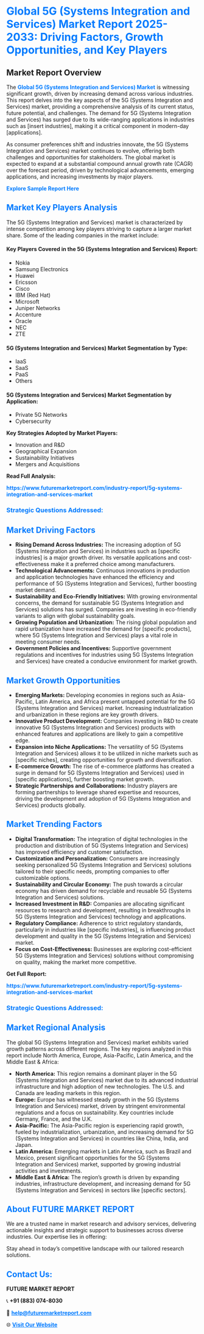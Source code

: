 <h1 style="color: #007BFF;">Global 5G (Systems Integration and Services) Market Report 2025-2033: Driving Factors, Growth Opportunities, and Key Players</h1>

<section id="overview">
<h2>Market Report Overview</h2>
<p>The <a href="https://www.futuremarketreport.com/industry-report/5g-systems-integration-and-services-market" style="color: #007BFF; text-decoration: none;"><strong>Global 5G (Systems Integration and Services) Market</strong></a> is witnessing significant growth, driven by increasing demand across various industries. This report delves into the key aspects of the 5G (Systems Integration and Services) market, providing a comprehensive analysis of its current status, future potential, and challenges. The demand for 5G (Systems Integration and Services) has surged due to its wide-ranging applications in industries such as [insert industries], making it a critical component in modern-day [applications].</p>
<p>As consumer preferences shift and industries innovate, the 5G (Systems Integration and Services) market continues to evolve, offering both challenges and opportunities for stakeholders. The global market is expected to expand at a substantial compound annual growth rate (CAGR) over the forecast period, driven by technological advancements, emerging applications, and increasing investments by major players.</p>
</section>

<section id="overview">
<p><a href="https://www.futuremarketreport.com/request-sample/reportId=27534" style="color: #007BFF; text-decoration: none;"><strong>Explore Sample Report Here</strong></a></p>
</section>

<section id="key-players">
<h2 style="color: #007BFF;">Market Key Players Analysis</h2>
<p>The 5G (Systems Integration and Services) market is characterized by intense competition among key players striving to capture a larger market share. Some of the leading companies in the market include:</p>
<h4>Key Players Covered in the 5G (Systems Integration and Services) Report:</h4>
<ul><li>Nokia</li><li>Samsung Electronics</li><li>Huawei</li><li>Ericsson</li><li>Cisco</li><li>IBM (Red Hat)</li><li>Microsoft</li><li>Juniper Networks</li><li>Accenture</li><li>Oracle</li><li>NEC</li><li>ZTE</li></ul>
<h4>5G (Systems Integration and Services) Market Segmentation by Type:</h4>
<ul><li>IaaS</li><li>SaaS</li><li>PaaS</li><li>Others</li></ul>

<h4>5G (Systems Integration and Services) Market Segmentation by Application:</h4>
<ul><li>Private 5G Networks</li><li>Cybersecurity</li></ul>
<p><strong>Key Strategies Adopted by Market Players:</strong></p>
<ul>
<li>Innovation and R&D</li>
<li>Geographical Expansion</li>
<li>Sustainability Initiatives</li>
<li>Mergers and Acquisitions</li>
</ul>
</section>

<section>
<p><strong>Read Full Analysis: </strong></p><a href="https://www.futuremarketreport.com/industry-report/5g-systems-integration-and-services-market" style="color: #007BFF; text-decoration: none;"><strong>https://www.futuremarketreport.com/industry-report/5g-systems-integration-and-services-market</strong></a>
<h3 style="color: #007BFF;">Strategic Questions Addressed:</h3>
</section>

<section id="driving-factors">
<h2 style="color: #007BFF;">Market Driving Factors</h2>
<ul>
<li><strong>Rising Demand Across Industries:</strong> The increasing adoption of 5G (Systems Integration and Services) in industries such as [specific industries] is a major growth driver. Its versatile applications and cost-effectiveness make it a preferred choice among manufacturers.</li>
<li><strong>Technological Advancements:</strong> Continuous innovations in production and application technologies have enhanced the efficiency and performance of 5G (Systems Integration and Services), further boosting market demand.</li>
<li><strong>Sustainability and Eco-Friendly Initiatives:</strong> With growing environmental concerns, the demand for sustainable 5G (Systems Integration and Services) solutions has surged. Companies are investing in eco-friendly variants to align with global sustainability goals.</li>
<li><strong>Growing Population and Urbanization:</strong> The rising global population and rapid urbanization have increased the demand for [specific products], where 5G (Systems Integration and Services) plays a vital role in meeting consumer needs.</li>
<li><strong>Government Policies and Incentives:</strong> Supportive government regulations and incentives for industries using 5G (Systems Integration and Services) have created a conducive environment for market growth.</li>
</ul>
</section>

<section id="growth-opportunities">
<h2 style="color: #007BFF;">Market Growth Opportunities</h2>
<ul>
<li><strong>Emerging Markets:</strong> Developing economies in regions such as Asia-Pacific, Latin America, and Africa present untapped potential for the 5G (Systems Integration and Services) market. Increasing industrialization and urbanization in these regions are key growth drivers.</li>
<li><strong>Innovative Product Development:</strong> Companies investing in R&D to create innovative 5G (Systems Integration and Services) products with enhanced features and applications are likely to gain a competitive edge.</li>
<li><strong>Expansion into Niche Applications:</strong> The versatility of 5G (Systems Integration and Services) allows it to be utilized in niche markets such as [specific niches], creating opportunities for growth and diversification.</li>
<li><strong>E-commerce Growth:</strong> The rise of e-commerce platforms has created a surge in demand for 5G (Systems Integration and Services) used in [specific applications], further boosting market growth.</li>
<li><strong>Strategic Partnerships and Collaborations:</strong> Industry players are forming partnerships to leverage shared expertise and resources, driving the development and adoption of 5G (Systems Integration and Services) products globally.</li>
</ul>
</section>

<section id="trending-factors">
<h2 style="color: #007BFF;">Market Trending Factors</h2>
<ul>
<li><strong>Digital Transformation:</strong> The integration of digital technologies in the production and distribution of 5G (Systems Integration and Services) has improved efficiency and customer satisfaction.</li>
<li><strong>Customization and Personalization:</strong> Consumers are increasingly seeking personalized 5G (Systems Integration and Services) solutions tailored to their specific needs, prompting companies to offer customizable options.</li>
<li><strong>Sustainability and Circular Economy:</strong> The push towards a circular economy has driven demand for recyclable and reusable 5G (Systems Integration and Services) solutions.</li>
<li><strong>Increased Investment in R&D:</strong> Companies are allocating significant resources to research and development, resulting in breakthroughs in 5G (Systems Integration and Services) technology and applications.</li>
<li><strong>Regulatory Compliance:</strong> Adherence to strict regulatory standards, particularly in industries like [specific industries], is influencing product development and quality in the 5G (Systems Integration and Services) market.</li>
<li><strong>Focus on Cost-Effectiveness:</strong> Businesses are exploring cost-efficient 5G (Systems Integration and Services) solutions without compromising on quality, making the market more competitive.</li>
</ul>
</section>

<section>
<p><strong>Get Full Report: </strong></p><a href="https://www.futuremarketreport.com/industry-report/5g-systems-integration-and-services-market" style="color: #007BFF; text-decoration: none;"><strong>https://www.futuremarketreport.com/industry-report/5g-systems-integration-and-services-market</strong></a>
<h3 style="color: #007BFF;">Strategic Questions Addressed:</h3>
</section>


<section id="regional-analysis">
<h2 style="color: #007BFF;">Market Regional Analysis</h2>
<p>The global 5G (Systems Integration and Services) market exhibits varied growth patterns across different regions. The key regions analyzed in this report include North America, Europe, Asia-Pacific, Latin America, and the Middle East & Africa:</p>
<ul>
<li><strong>North America:</strong> This region remains a dominant player in the 5G (Systems Integration and Services) market due to its advanced industrial infrastructure and high adoption of new technologies. The U.S. and Canada are leading markets in this region.</li>
<li><strong>Europe:</strong> Europe has witnessed steady growth in the 5G (Systems Integration and Services) market, driven by stringent environmental regulations and a focus on sustainability. Key countries include Germany, France, and the U.K.</li>
<li><strong>Asia-Pacific:</strong> The Asia-Pacific region is experiencing rapid growth, fueled by industrialization, urbanization, and increasing demand for 5G (Systems Integration and Services) in countries like China, India, and Japan.</li>
<li><strong>Latin America:</strong> Emerging markets in Latin America, such as Brazil and Mexico, present significant opportunities for the 5G (Systems Integration and Services) market, supported by growing industrial activities and investments.</li>
<li><strong>Middle East & Africa:</strong> The region’s growth is driven by expanding industries, infrastructure development, and increasing demand for 5G (Systems Integration and Services) in sectors like [specific sectors].</li>
</ul>
</section>

<footer>
<h2 style="color: #007BFF;">About FUTURE MARKET REPORT</h2>
<p>We are a trusted name in market research and advisory services, delivering actionable insights and strategic support to businesses across diverse industries. Our expertise lies in offering:</p>

<p>Stay ahead in today’s competitive landscape with our tailored research solutions.</p>

<h2 style="color: #007BFF;">Contact Us:</h2>
<p><strong>FUTURE MARKET REPORT</strong></p>
<p>📞 <strong>+91 (883) 074-8030</strong></p>
<p>📧 <strong><a href="mailto:help@futuremarketreport.com" style="color: #007BFF;">help@futuremarketreport.com</a></strong></p>
<p>🌐 <strong><a href="https://www.futuremarketreport.com/" style="color: #007BFF;">Visit Our Website</a></strong></p>
</footer>